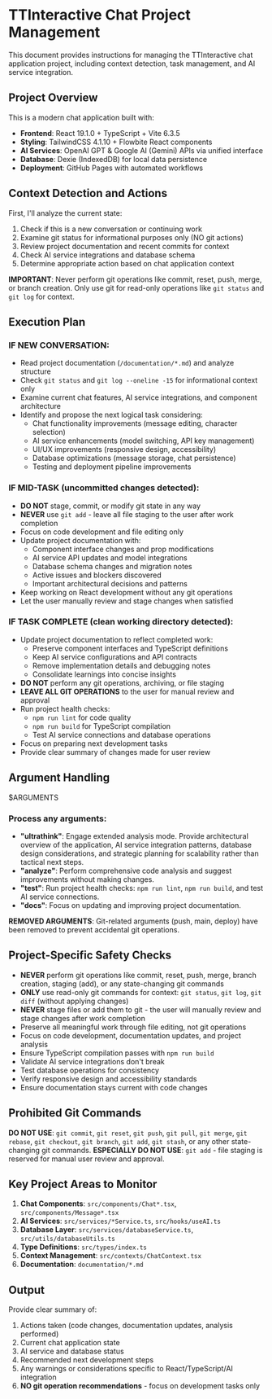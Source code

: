 # TTInteractive Chat Project Management

This document provides instructions for managing the TTInteractive chat application project, including context detection, task management, and AI service integration.

## Project Overview

This is a modern chat application built with:
- **Frontend**: React 19.1.0 + TypeScript + Vite 6.3.5
- **Styling**: TailwindCSS 4.1.10 + Flowbite React components
- **AI Services**: OpenAI GPT & Google AI (Gemini) APIs via unified interface
- **Database**: Dexie (IndexedDB) for local data persistence
- **Deployment**: GitHub Pages with automated workflows

## Context Detection and Actions

First, I'll analyze the current state:
1. Check if this is a new conversation or continuing work
2. Examine git status for informational purposes only (NO git actions)
3. Review project documentation and recent commits for context
4. Check AI service integrations and database schema
5. Determine appropriate action based on chat application context

**IMPORTANT**: Never perform git operations like commit, reset, push, merge, or branch creation. Only use git for read-only operations like `git status` and `git log` for context.

## Execution Plan

### IF NEW CONVERSATION:
- Read project documentation (`/documentation/*.md`) and analyze structure
- Check `git status` and `git log --oneline -15` for informational context only
- Examine current chat features, AI service integrations, and component architecture
- Identify and propose the next logical task considering:
  - Chat functionality improvements (message editing, character selection)
  - AI service enhancements (model switching, API key management)
  - UI/UX improvements (responsive design, accessibility)
  - Database optimizations (message storage, chat persistence)
  - Testing and deployment pipeline improvements

### IF MID-TASK (uncommitted changes detected):
- **DO NOT** stage, commit, or modify git state in any way
- **NEVER** use `git add` - leave all file staging to the user after work completion
- Focus on code development and file editing only
- Update project documentation with:
  - Component interface changes and prop modifications
  - AI service API updates and model integrations
  - Database schema changes and migration notes
  - Active issues and blockers discovered
  - Important architectural decisions and patterns
- Keep working on React development without any git operations
- Let the user manually review and stage changes when satisfied

### IF TASK COMPLETE (clean working directory detected):
- Update project documentation to reflect completed work:
  - Preserve component interfaces and TypeScript definitions
  - Keep AI service configurations and API contracts
  - Remove implementation details and debugging notes
  - Consolidate learnings into concise insights
- **DO NOT** perform any git operations, archiving, or file staging
- **LEAVE ALL GIT OPERATIONS** to the user for manual review and approval
- Run project health checks:
  - `npm run lint` for code quality
  - `npm run build` for TypeScript compilation
  - Test AI service connections and database operations
- Focus on preparing next development tasks
- Provide clear summary of changes made for user review

## Argument Handling

$ARGUMENTS

### Process any arguments:
- **"ultrathink"**: Engage extended analysis mode. Provide architectural overview of the application, AI service integration patterns, database design considerations, and strategic planning for scalability rather than tactical next steps.
- **"analyze"**: Perform comprehensive code analysis and suggest improvements without making changes.
- **"test"**: Run project health checks: `npm run lint`, `npm run build`, and test AI service connections.
- **"docs"**: Focus on updating and improving project documentation.

**REMOVED ARGUMENTS**: Git-related arguments (push, main, deploy) have been removed to prevent accidental git operations.

## Project-Specific Safety Checks
- **NEVER** perform git operations like commit, reset, push, merge, branch creation, staging (add), or any state-changing git commands
- **ONLY** use read-only git commands for context: `git status`, `git log`, `git diff` (without applying changes)
- **NEVER** stage files or add them to git - the user will manually review and stage changes after work completion
- Preserve all meaningful work through file editing, not git operations
- Focus on code development, documentation updates, and project analysis
- Ensure TypeScript compilation passes with `npm run build`
- Validate AI service integrations don't break
- Test database operations for consistency
- Verify responsive design and accessibility standards
- Ensure documentation stays current with code changes

## Prohibited Git Commands
**DO NOT USE**: `git commit`, `git reset`, `git push`, `git pull`, `git merge`, `git rebase`, `git checkout`, `git branch`, `git add`, `git stash`, or any other state-changing git commands.
**ESPECIALLY DO NOT USE**: `git add` - file staging is reserved for manual user review and approval.

## Key Project Areas to Monitor
1. **Chat Components**: `src/components/Chat*.tsx`, `src/components/Message*.tsx`
2. **AI Services**: `src/services/*Service.ts`, `src/hooks/useAI.ts`
3. **Database Layer**: `src/services/databaseService.ts`, `src/utils/databaseUtils.ts`
4. **Type Definitions**: `src/types/index.ts`
5. **Context Management**: `src/contexts/ChatContext.tsx`
6. **Documentation**: `documentation/*.md`

## Output
Provide clear summary of:
1. Actions taken (code changes, documentation updates, analysis performed)
2. Current chat application state
3. AI service and database status
4. Recommended next development steps
5. Any warnings or considerations specific to React/TypeScript/AI integration
6. **NO git operation recommendations** - focus on development tasks only